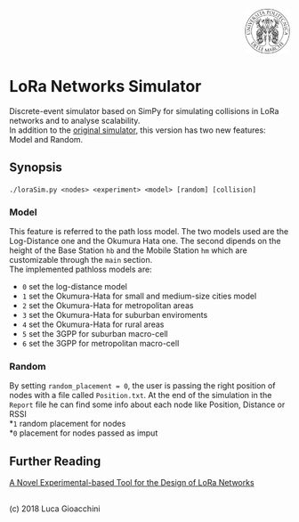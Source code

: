 <p align="right">
<img src="fig/univpm.png" alt="Logo" width="80" height="80">
</p>

# LoRa Networks Simulator
Discrete-event simulator based on SimPy for simulating collisions in LoRa networks and to analyse scalability.  
In addition to the [original simulator](http://www.lancaster.ac.uk/scc/sites/lora/lorasim.html), this version has two new features: Model and Random.

## Synopsis
```./loraSim.py <nodes> <experiment> <model> [random] [collision]```

### Model
This feature is referred to the path loss model. The two models used are the Log-Distance one and the Okumura Hata one. The second dipends on the height of the Base Station ```hb``` and the Mobile Station ```hm``` which are customizable through the ```main``` section.  
The implemented pathloss models are:
* ```0``` set the log-distance model  
* ```1``` set the Okumura-Hata for small and medium-size cities model  
* ```2``` set the Okumura-Hata for metropolitan areas  
* ```3``` set the Okumura-Hata for suburban enviroments  
* ```4``` set the Okumura-Hata for rural areas  
* ```5``` set the 3GPP for suburban macro-cell  
* ```6``` set the 3GPP for metropolitan macro-cell  

### Random
By setting ```random_placement = 0```, the user is passing the right position of nodes with a file called ```Position.txt```. At the end of the simulation in the ```Report``` file he can find some info about each node like Position, Distance or RSSI  
*```1``` random placement for nodes  
*```0``` placement for nodes passed as imput  

## Further Reading
[A Novel Experimental-based Tool for the Design of LoRa Networks](https://ieeexplore.ieee.org/document/8792833)

##
(c) 2018 Luca Gioacchini
